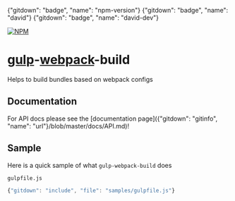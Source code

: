 {"gitdown": "badge", "name": "npm-version"} {"gitdown": "badge", "name": "david"} {"gitdown": "badge", "name": "david-dev"}

[![NPM](https://nodei.co/npm/gulp-webpack-build.png?downloads=true&stars=true)](https://nodei.co/npm/gulp-webpack-build/)

[gulp](https://github.com/gulpjs/gulp)-[webpack](https://github.com/webpack/webpack)-build
==========================================================================================

Helps to build bundles based on webpack configs

## Documentation

For API docs please see the [documentation page]({"gitdown": "gitinfo", "name": "url"}/blob/master/docs/API.md)!

## Sample

Here is a quick sample of what `gulp-webpack-build` does

`gulpfile.js`

``` javascript
{"gitdown": "include", "file": "samples/gulpfile.js"}
```